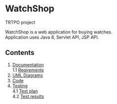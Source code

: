 # WatchShop
TRTPO project

WatchShop is a web application for buying watches.<br>
Application uses Java 8, Servlet API, JSP API.

## Contents
1. [Documentation](https://github.com/AlexeiZakharchenia/Watch-Store/tree/master/documentation) <br>
  1.1 [Reqirements](https://github.com/AlexeiZakharchenia/Watch-Store/blob/master/documentation/Requirements/Requirements.md) <br>
2. [UML Diagrams](https://github.com/AlexeiZakharchenia/Watch-Store/tree/master/documentation/Diagrams)<br>
3. [Code](https://github.com/AlexeiZakharchenia/Watch-Store/tree/master/code)<br>
4. [Testing](https://github.com/AlexeiZakharchenia/Watch-Store/tree/master/Testing)<br>
  4.1 [Test plan](https://github.com/AlexeiZakharchenia/Watch-Store/blob/master/Testing/TestPlan.md) <br>
  4.2 [Test results](https://github.com/AlexeiZakharchenia/Watch-Store/blob/master/Testing/TestResult.md) <br>
